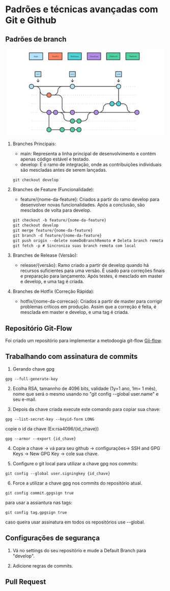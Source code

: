 # Padrões e técnicas avançadas com Git e Github
## Padrões de branch
![](https://github.com/PedroGuilhermeSilv/full-cycle/blob/main/aulas/git-github/img/gitflow.png)

1. Branches Principais:
    - main: Representa a linha principal de desenvolvimento e contém apenas código estável e testado.
    - develop: É o ramo de integração, onde as contribuições individuais são mescladas antes de serem lançadas.
    ```
    git checkout develop
    ```
2. Branches de Feature (Funcionalidade):
    - feature/{nome-da-feature}: Criados a partir do ramo develop para desenvolver novas funcionalidades. Após a conclusão, são mesclados de volta para develop.
    ```
    git checkout -b feature/{nome-da-feature}
    git checkout develop
    git merge feature/{nome-da-feature}
    git branch -d feature/{nome-da-feature}
    git push origin --delete nomeDoBranchRemoto # Deleta branch remota
    git fetch -p # Sincroniza suas branch remota com local
    ```


3. Branches de Release (Versão):
    - release/{versão}: Ramo criado a partir de develop quando há recursos suficientes para uma versão. É usado para correções finais e preparação para lançamento. Após testes, é mesclado em master e develop, e uma tag é criada.
                
4. Branches de Hotfix (Correção Rápida):
    - hotfix/{nome-da-correcao}: Criados a partir de master para corrigir problemas críticos em produção. Assim que a correção é feita, é mesclada em master e develop, e uma tag é criada.

## Repositório Git-Flow
Foi criado um repositório para implementar a metodoogia git-flow [Gii-flow](https://github.com/PedroGuilhermeSilv/git-flow).


## Trabalhando com assinatura de commits
1. Gerando chave gpg 
```
gpg --full-generate-key
```
2. Ecolha RSA, tamannho de 4096 bits, validade (1y=1 ano, 1m= 1 mês), nome que será o mesmo usando no "git config --global user.name" e seu e-mail.

3. Depois da chave criada execute este comando para copiar sua chave:
```
gpg --list-secret-key --keyid-form LONG
```
copie o id da chave (Ex:rsa4096/{id_chave})

```
gpg --armor --export {id_chave}
```

4. Copie a chave -> vá para seu github -> configurações-> SSH and GPG Keys -> New GPG Key -> cole sua chave.

5. Configure o git local para utilizar a chave gpg nos commits:
```
git config --global user.signingkey {id_chave}
```
6. Force a utilizar a chave gpg nos commits do repositório atual.
```
git config commit.gpgsign true
```
para usar a assiantura nas tags:
```
git config tag.gpgsign true
```
caso queira usar assinatura em todos os repositórios use --global.

## Configurações de segurança
1. Vá no settings do seu repositório e mude a Default Branch para "develop".

2. Adicione regras de commits.

## Pull Request
